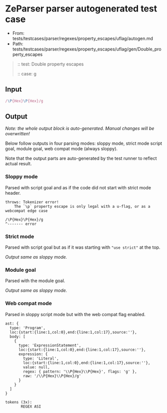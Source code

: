 # ZeParser parser autogenerated test case

- From: tests/testcases/parser/regexes/property_escapes/uflag/autogen.md
- Path: tests/testcases/parser/regexes/property_escapes/uflag/gen/Double_property_escapes

> :: test: Double property escapes
>
> :: case: g

## Input


`````js
/\P{Hex}\P{Hex}/g
`````

## Output

_Note: the whole output block is auto-generated. Manual changes will be overwritten!_

Below follow outputs in four parsing modes: sloppy mode, strict mode script goal, module goal, web compat mode (always sloppy).

Note that the output parts are auto-generated by the test runner to reflect actual result.

### Sloppy mode

Parsed with script goal and as if the code did not start with strict mode header.

`````
throws: Tokenizer error!
    The `\p` property escape is only legal with a u-flag, or as a webcompat edge case

/\P{Hex}\P{Hex}/g
^------- error
`````

### Strict mode

Parsed with script goal but as if it was starting with `"use strict"` at the top.

_Output same as sloppy mode._

### Module goal

Parsed with the module goal.

_Output same as sloppy mode._

### Web compat mode

Parsed in sloppy script mode but with the web compat flag enabled.

`````
ast: {
  type: 'Program',
  loc:{start:{line:1,col:0},end:{line:1,col:17},source:''},
  body: [
    {
      type: 'ExpressionStatement',
      loc:{start:{line:1,col:0},end:{line:1,col:17},source:''},
      expression: {
        type: 'Literal',
        loc:{start:{line:1,col:0},end:{line:1,col:17},source:''},
        value: null,
        regex: { pattern: '\\P{Hex}\\P{Hex}', flags: 'g' },
        raw: '/\\P{Hex}\\P{Hex}/g'
      }
    }
  ]
}

tokens (3x):
       REGEX ASI
`````

